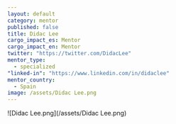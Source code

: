 ```yaml
---
layout: default
category: mentor
published: false
title: Didac Lee
cargo_impact_es: Mentor
cargo_impact_en: Mentor
twitter: "https://twitter.com/DidacLee"
mentor_type: 
  - specialized
"linked-in": "https://www.linkedin.com/in/didaclee"
mentor_country: 
  - Spain
image: /assets/Didac Lee.png
---
```


![Didac Lee.png](/assets/Didac Lee.png)